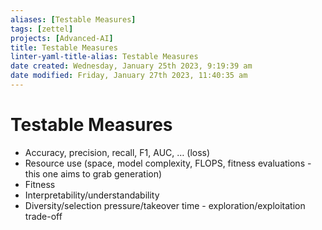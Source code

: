 ```yaml
---
aliases: [Testable Measures]
tags: [zettel]
projects: [Advanced-AI]
title: Testable Measures
linter-yaml-title-alias: Testable Measures
date created: Wednesday, January 25th 2023, 9:19:39 am
date modified: Friday, January 27th 2023, 11:40:35 am
---
```


# Testable Measures

* Accuracy, precision, recall, F1, AUC, … (loss)
* Resource use (space, model complexity, FLOPS, fitness evaluations - this one aims to grab generation)
* Fitness
* Interpretability/understandability
* Diversity/selection pressure/takeover time - exploration/exploitation trade-off
